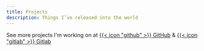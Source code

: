 ```yaml
---
title: Projects
description: Things I’ve released into the world
---
```


See more projects I'm working on at [{{< icon "github" >}} GitHub](https://github.com/roddhjav) & [{{< icon "gitlab" >}} Gitlab](https://gitlab.com/roddhjav)
